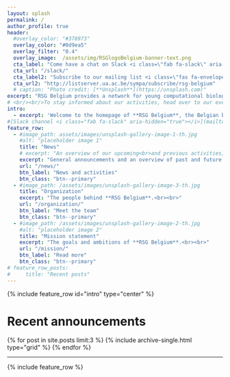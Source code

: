 ```yaml
---
layout: splash
permalink: /
author_profile: true
header:
  #overlay_color: "#378973"
  overlay_color: "#0d9ea5"
  overlay_filter: "0.4"
  overlay_image:  /assets/img/RSGlogoBelgium-banner-text.png
  cta_label: "Come have a chat on Slack <i class=\"fab fa-slack\" aria-hidden=\"true\"></i>"
  cta_url: "/slack/"
  cta_label2: "Subscribe to our mailing list <i class=\"fas fa-envelope-open\" aria-hidden=\"true\"></i>"
  cta_url2: "http://listserver.ua.ac.be/sympa/subscribe/rsg-belgium"
  # caption: "Photo credit: [**Unsplash**](https://unsplash.com)"
excerpt: "RSG Belgium provides a network for young computational biology and bioinformatics students and researchers in Belgium."
# <br/><br/>To stay informed about our activities, head over to our events page, social media accounts or mailing list."
intro:
  - excerpt: 'Welcome to the homepage of **RSG Belgium**, the Belgian branch of the <br>**ISCB Student Council''s Regional Student Groups**.<br><br>If you are interested in joining our network or if you just want to stay up to date on the latest RSG Belgium news, please check out our <br>announcements and upcoming activities in the [news section <i class="far fa-newspaper" aria-hidden="true"></i>](/news/), <br>follow our social media accounts [Twitter <i class="fab fa-twitter" aria-hidden="true"></i>](https://twitter.com/rsgbelgium){:target="_blank"} & [Facebook <i class="fab fa-facebook" aria-hidden="true"></i>](https://www.facebook.com/RSGBelgium){:target="_blank"}, <br>come and have a chat on our [Slack channel <i class="fab fa-slack" aria-hidden="true"></i>](/slack/) <br>or subscribe to the [mailing list <i class="fas fa-envelope-open" aria-hidden="true"></i>](http://listserver.ua.ac.be/sympa/subscribe/rsg-belgium).<br><br>We hope to see you at one of our upcoming events!'
#[Slack channel <i class="fab fa-slack" aria-hidden="true"></i>](mailto:rsg-belgium@iscbsc.org?Subject=RSG%20Slack%20Subscription&Body=I%20would%20like%20to%20join%20the%20RSG%20Belgium%20Slack%20channel%2E
feature_row:
  - #image_path: assets/images/unsplash-gallery-image-1-th.jpg
    #alt: "placeholder image 1"
    title: "News"
    # excerpt: "An overview of our upcoming<br>and previous activities, as well as <br>general announcements."
    excerpt: "General announcements and an overview of past and future events."
    url: "/news/"
    btn_label: "News and activities"
    btn_class: "btn--primary"
  - #image_path: /assets/images/unsplash-gallery-image-3-th.jpg
    title: "Organization"
    excerpt: "The people behind **RSG Belgium**.<br><br>"
    url: "/organization/"
    btn_label: "Meet the team"
    btn_class: "btn--primary"
  - #image_path: /assets/images/unsplash-gallery-image-2-th.jpg
    #alt: "placeholder image 2"
    title: "Mission statement"
    excerpt: "The goals and ambitions of **RSG Belgium**.<br><br>"
    url: "/mission/"
    btn_label: "Read more"
    btn_class: "btn--primary"
# feature_row_posts:
#     title: "Recent posts"
---
```


{% include feature_row id="intro" type="center" %}

# Recent announcements

<div class="grid__wrapper">
  {% for post in site.posts limit:3 %}
    {% include archive-single.html type="grid" %}
  {% endfor %}
</div>

<div style="clear:both"/>
<hr>

{% include feature_row %}

